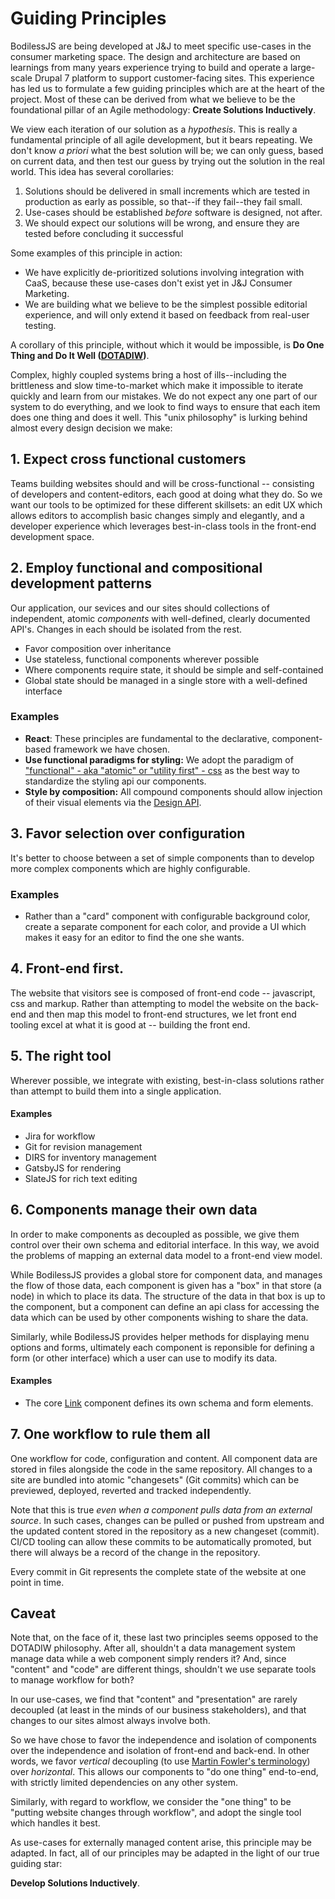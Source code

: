 # Guiding Principles

BodilessJS are being developed at J&J to
meet specific use-cases in the consumer marketing space. The design and
architecture are based on learnings from many years experience trying to build
and operate a large-scale Drupal 7 platform to support customer-facing sites. This
experience has led us to formulate a few guiding principles which are at the heart
of the project. Most of these can be derived from what we believe to be the
foundational pillar of an Agile methodology: **Create Solutions Inductively**.

We view each iteration of our solution as a *hypothesis*. This is really a
fundamental principle of all agile development, but it bears repeating. We don't
know *a priori* what the best solution will be; we can only guess, based on
current data, and then test our guess by trying out the solution in the real
world. This idea has several corollaries:

1. Solutions should be delivered in small increments which are tested in
   production as early as possible, so that--if they fail--they fail small.
2. Use-cases should be established *before* software is designed, not after.
3. We should expect our solutions will be wrong, and ensure they are tested before
   concluding it successful

Some examples of this principle in action:
- We have explicitly de-prioritized solutions involving integration with CaaS,
  because these use-cases don't exist yet in J&J Consumer Marketing.
- We are building what we believe to be the simplest possible editorial
  experience, and will only extend it based on feedback from real-user testing.

A corollary of this principle, without which it would be impossible,
is **Do One Thing and Do It Well ([DOTADIW](http://dotadiw.com/))**.

Complex, highly coupled systems bring a host of ills--including the brittleness
and slow time-to-market which make it impossible to iterate quickly and learn
from our mistakes. We do not expect any one part of our system to do everything,
and we look to find ways to ensure that each item does one thing and does it
well. This "unix philosophy" is lurking behind almost every design decision we
make:

## 1. Expect cross functional customers
Teams building websites should and will be cross-functional -- consisting of
developers and content-editors, each good at doing what they do. So we want our
tools to be optimized for these different skillsets:  an edit UX which allows
editors to accomplish basic changes simply and elegantly, and a developer
experience which leverages best-in-class tools in the front-end development space.

## 2. Employ functional and compositional development patterns
Our application, our sevices and our sites should collections of independent,
atomic *components* with well-defined, clearly documented API's. Changes
in each should be isolated from the rest.
- Favor composition over inheritance
- Use stateless, functional components wherever possible
- Where components require state, it should be simple and self-contained
- Global state should be managed in a single store with a well-defined interface

### Examples
- **React**: These principles are fundamental to the declarative, component-based
  framework we have chosen.
- **Use functional paradigms for styling:** We adopt the paradigm of
  ["functional" - aka "atomic" or "utility first" - css](https://www.phase2technology.com/blog/defense-of-functional-css)
  as the best way to standardize the styling api our components.
- **Style by composition:** All compound components should allow injection of
  their visual elements via the [Design API](../Development/Architecture/FClasses).

## 3. Favor selection over configuration
It's better to choose between a set of simple components than to develop more
complex components which are highly configurable.

### Examples
- Rather than a "card" component with configurable background color, create a
  separate component for each color, and provide a UI which makes it easy for
  an editor to find the one she wants.

## 4. Front-end first.
The website that visitors see is composed of front-end code -- javascript, css
and markup. Rather than attempting to model the website on the back-end and then
map this model to front-end structures, we let front end tooling excel at what
it is good at -- building the front end.

## 5. The right tool
Wherever possible, we integrate with existing, best-in-class solutions rather
than attempt to build them into a single application.

#### Examples
- Jira for workflow
- Git for revision management
- DIRS for inventory management
- GatsbyJS for rendering
- SlateJS for rich text editing

## 6. Components manage their own data
In order to make components as decoupled as possible, we give them control
over their own schema and editorial interface.  In this way, we avoid the
problems of mapping an external data model to a front-end view model.

While BodilessJS provides a global store for component data, and manages the
flow of those data, each component is given has a "box" in that store (a node)
in which to place its data. The structure of the data in that box is up to the
component, but a component can define an api class for accessing the data which
can be used by other components wishing to share the data.

Similarly, while BodilessJS provides helper methods for displaying menu options
and forms, ultimately each component is reponsible for defining a form (or
other interface) which a user can use to modify its data.

#### Examples

- The core [Link](/Components/Link/) component defines its own schema and form elements.

## 7. One workflow to rule them all
One workflow for code, configuration and content. All component data are stored
in files alongside the code in the same repository. All changes to a site are
bundled into atomic "changesets" (Git commits) which can be previewed, deployed,
reverted and tracked independently. 

Note that this is true *even when a component pulls data from an external
source*. In such cases, changes can be pulled or pushed from upstream and the
updated content stored in the repository as a new changeset (commit). CI/CD
tooling can allow these commits to be automatically promoted, but there will
always be a record of the change in the repository.

Every commit in Git represents the complete state of the website at one point
in time.

## Caveat

Note that, on the face of it, these last two principles seems opposed to the
DOTADIW philosophy. After all, shouldn't a data management system manage data
while a web component simply renders it? And, since "content" and "code" are
different things, shouldn't we use separate tools to manage workflow for both?

In our use-cases, we find that "content" and "presentation" are rarely
decoupled (at least in the minds of our business stakeholders), and that
changes to our sites almost always involve both.

So we have chose to favor the independence and isolation of components over the
independence and isolation of front-end and back-end. In other words, we favor
*vertical* decoupling (to use
[Martin Fowler's terminology](https://martinfowler.com/articles/break-monolith-into-microservices.html#DecoupleVerticallyAndReleaseTheDataEarly))
over *horizontal*. This allows our components to "do one thing" end-to-end,
with strictly limited dependencies on any other system.

Similarly, with regard to workflow, we consider the "one thing"
to be "putting website changes through workflow", and adopt the single tool
which handles it best.

As use-cases for externally managed content arise, this principle may be
adapted.  In fact, all of our principles may be adapted in the light of
our true guiding star:

**Develop Solutions Inductively**.
